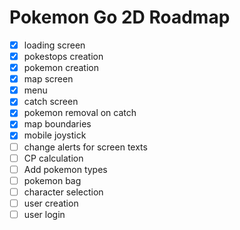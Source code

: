 # Pokemon Go 2D Roadmap

- [x] loading screen
- [x] pokestops creation
- [x] pokemon creation
- [x] map screen
- [x] menu
- [x] catch screen
- [x] pokemon removal on catch 
- [x] map boundaries
- [x] mobile joystick
- [ ] change alerts for screen texts
- [ ] CP calculation
- [ ] Add pokemon types
- [ ] pokemon bag
- [ ] character selection
- [ ] user creation
- [ ] user login
